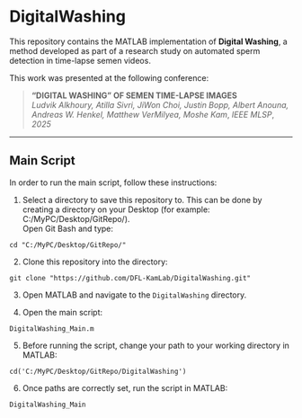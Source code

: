 # DigitalWashing

This repository contains the MATLAB implementation of **Digital Washing**, a method developed as part of a research study on automated sperm detection in time-lapse semen videos.

This work was presented at the following conference:
> **“DIGITAL WASHING” OF SEMEN TIME-LAPSE IMAGES**  
> *Ludvik Alkhoury, Atilla Sivri, JiWon Choi, Justin Bopp, Albert Anouna, Andreas W. Henkel, Matthew VerMilyea, Moshe Kam*, *IEEE MLSP*, *2025*

---

## Main Script

In order to run the main script, follow these instructions:

1) Select a directory to save this repository to. This can be done by creating a directory on your Desktop (for example: C:/MyPC/Desktop/GitRepo/).  
Open Git Bash and type:
```
cd "C:/MyPC/Desktop/GitRepo/"
```
2) Clone this repository into the directory:
```
git clone "https://github.com/DFL-KamLab/DigitalWashing.git"
```

3) Open MATLAB and navigate to the `DigitalWashing` directory.

4) Open the main script:

```
DigitalWashing_Main.m
```

5) Before running the script, change your path to your working directory in MATLAB:
```
cd('C:/MyPC/Desktop/GitRepo/DigitalWashing')
```

6) Once paths are correctly set, run the script in MATLAB:
```
DigitalWashing_Main
```